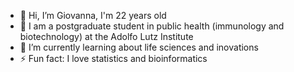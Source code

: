 - 👋 Hi, I’m Giovanna, I'm 22 years old
- 💞️ I am a postgraduate student in public health (immunology and biotechnology) at the Adolfo Lutz Institute
- 🌱 I’m currently learning about life sciences and inovations
- ⚡ Fun fact: I love statistics and bioinformatics
